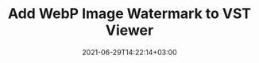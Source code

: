 ---
############################# Static ############################
layout: "auto-gen"
date: 2021-06-29T14:22:14+03:00
draft: false

############################# Head ############################
head_title: "Add WebP Image Watermark to VST Viewer in Java"
head_description: "Java API to add WebP image watermark into Microsoft Visio Vector Image (VST) and 100+ other file formats using GroupDocs.Total suite of documents automation APIs."

############################# Header ############################
title: "Add WebP Image Watermark to VST Viewer"
description: "Add WebP or other types of image watermarks into Microsoft Visio Vector Image (VST) files on any position with adjustable size and orientation using GroupDocs.Total suite of documents automation APIs for java applications."
bg_image: "https://cms.admin.containerize.com/templates/aspose/App_Themes/V3/images/bg/header1.png"
bg_overlay: false
button:
    enable: true
    icon: "fas fa-arrow-down"
    label: "Download Free Trial"
    link: "https://downloads.groupdocs.com/total"

############################# SubMenu ############################
submenu:
    enable: true

    left:
        img_alt: "GroupDocs.Total for Java"
        image: "https://cms.admin.containerize.com/templates/groupdocs/images/product-logos/90x90-noborder/groupdocs-total-java.png"
        product: "GroupDocs.Total"
        platform: "Java"

    middle:
        button:

            # button loop
            - link: "https://apireference.groupdocs.com"
              text: "API Reference"

            # button loop
            - link: "https://github.com/groupdocs-total"
              text: "Code Examples"

            # button loop
            - link: "https://products.groupdocs.app/total"
              text: "Live Demos"

            # button loop
            - link: "https://purchase.groupdocs.com/buy"
              text: "Pricing"

    right:
        link_download: "https://downloads.groupdocs.com"
        link_learn: "https://docs.groupdocs.com/total/java/"
        link_buy: "https://purchase.groupdocs.com"

############################# About ############################
about:
    enable: true
    title: "About GroupDocs.Total for Java"
    content: |
        GroupDocs.Total for Java is a suite of document manipulation APIs to perform powerful documents manipulation & automation features within your desktop solutions and web apps without requiring any other commercial application. It enables developers to seamlessly add the documents management and editing features (view, edit, annotate, convert, compare, e-sign, assemble, search, parse, merge, redact and classify) within PDF, Microsoft Office Word, Excel, PowerPoint, OneNote, Visio, Outlook, HTML, images, graphics, diagrams and 100+ other popular file formats.

        GroupDocs.Total APIs are well supported on all major operating systems and Java frameworks.

############################# Steps ############################
steps:
    enable: true
    title_left: "Adding image watermark to VST file in Java"
    content_left: |
        [GroupDocs.Total](https://products.groupdocs.com/total/java/) makes it easy for developers to integrate WebP image watermark into Microsoft Visio Vector Image (VST) documents using a few lines of Java code.

        *   Instantiate FileInputStream Object with input file
        *   Instantiate Watermarker object using the stream object created above
        *   Use watermark image path as constructor parameter of ImageWatermark class
        *   Set image watermark alignment
        *   Add watermark to the watermarker and generate output file
        *   Set options to view document as HTML
        *   Instantiate Viewer with output file
        
    title_right: "System Requirements"
    content_right: |
        The below code example requires you to install [GroupDocs.Viewer for Java](https://products.groupdocs.com/viewer/java/) and [GroupDocs.Watermark for Java](https://products.groupdocs.com/watermark/java/) libraries. Also, make sure that you have the following prerequisites ready on your system before executing the code below:

        *   Operating Systems: Microsoft Windows, Linux, MacOS
        *   Development Environments: NetBeans, IntelliJ IDEA, Eclipse
        *   Frameworks: Java 7 (1.7) and above
        *   Download the latest version of GroupDocs.Total for Java from [Maven](https://repository.groupdocs.com/webapp/#/artifacts/browse/tree/General/repo/com/groupdocs/groupdocs-total)
        
    code: |
        ```cs
        // Add watermark to (VST) file using GroupDocs.Watermark API
        // Instantiate FileInputStream Object with input file
        FileInputStream stream = new FileInputStream("input.vst");

        // Instantiate Watermarker object using the stream object created above
        Watermarker watermarker = new Watermarker(stream);
        
        // Use WebP watermark image path as constructor parameter of ImageWatermark class
        ImageWatermark watermark = new ImageWatermark("watermark.webp");
        
        // Set image watermark alignment 
        watermark.setHorizontalAlignment(HorizontalAlignment.Center);
        watermark.setVerticalAlignment(VerticalAlignment.Center);

        //Add watermark to the watermarker and generate output file
        watermarker.add(watermark);
        watermarker.save("output.vst");
        
        // Close Watermark, Watermarker and FileInputStream objects
        watermark.close();
        watermarker.close();
        stream.close();

        // View watermarked VST file using GroupDocs.Viewer API
        // View watermarked file using GroupDocs.Viewer API
        // Set options to view document as HTML
        HtmlViewOptions options = HtmlViewOptions.forEmbeddedResources("output{0}.html");

        // Instantiate Viewer with output file
        try (Viewer viewer = new Viewer("output.vst")) {
          viewer.view(options);
          }
        ```
        
############################# Demos ############################
demos:
    enable: true
    title: "Free Document Automation Apps"
    content: |
        Offline [GroupDocs.Total Apps](https://products.groupdocs.app/total) to view, convert, annotate, compare, sign, assemble, parse, classify, redact and search documents.  
        The live demo has the following benefits
        
############################# About Formats ############################
about_formats:
    enable: true
    format:
        # format loop
        - icon: "far fa-file-image-o"
          title: " About VST File Format"
          content: |
            Files with .vst extension are vector image files created with Microsoft Visio and act as template for creating further files. These template files are in binary file format and contain the default layout and settings that are utilized for creation of new Visio drawings. When a VST file is opened in Microsoft Visio, it contains the existing settings to continue working with the document. In general, Visio files are used to create drawings that contain visual objects, flow charts, UML diagram, information flow, organizational charts, software diagrams, network layout, database models, objects mapping and other similar information. Files generated using Visio can also be exported to different file formats such as PNG, BMP, PDF and others.

          link: "https://docs.fileformat.com/image/vst/"
    
############################# Support ############################
support:
    enable: true

############################# Solutions ############################
solutions:
    enable: true
    title: "GroupDocs.Total for Java offers individual solutions for"

    solution:
        # solution loop
        - img_alt: "GroupDocs.Viewer for .NET"
          image: "https://www.groupdocs.cloud/templates/groupdocs/images/product-logos/groupdocs-viewer-net.png"
          product: "GroupDocs.Viewer"
          platform: "Java"
          link: "/viewer/net"
        
        # solution loop
        - img_alt: "GroupDocs.Annotation for .NET"
          image: "https://www.groupdocs.cloud/templates/groupdocs/images/product-logos/groupdocs-annotation-net.png"
          product: "GroupDocs.Annotation"
          platform: "Java"
          link: "/annotation/net"

        # solution loop
        - img_alt: "GroupDocs.Conversion for .NET"
          image: "https://www.groupdocs.cloud/templates/groupdocs/images/product-logos/groupdocs-conversion-net.png"
          product: "GroupDocs.Conversion"
          platform: "Java"
          link: "/conversion/net"

        # solution loop
        - img_alt: "GroupDocs.Comparison for .NET"
          image: "https://www.groupdocs.cloud/templates/groupdocs/images/product-logos/groupdocs-comparison-net.png"
          product: "GroupDocs.Comparison"
          platform: "Java"
          link: "/comparison/net"

        # solution loop
        - img_alt: "GroupDocs.Signature for .NET"
          image: "https://www.groupdocs.cloud/templates/groupdocs/images/product-logos/groupdocs-signature-net.png"
          product: "GroupDocs.Signature"
          platform: "Java"
          link: "/signature/net"

        # solution loop
        - img_alt: "GroupDocs.Assembly for .NET"
          image: "https://www.groupdocs.cloud/templates/groupdocs/images/product-logos/groupdocs-assembly-net.png"
          product: "GroupDocs.Assembly"
          platform: "Java"
          link: "/assembly/net"

        # solution loop
        - img_alt: "GroupDocs.Metadata for .NET"
          image: "https://www.groupdocs.cloud/templates/groupdocs/images/product-logos/groupdocs-metadata-net.png"
          product: "GroupDocs.Metadata"
          platform: "Java"
          link: "/metadata/net"

        # solution loop
        - img_alt: "GroupDocs.Search for .NET"
          image: "https://www.groupdocs.cloud/templates/groupdocs/images/product-logos/groupdocs-search-net.png"
          product: "GroupDocs.Search"
          platform: "Java"
          link: "/search/net"

        # solution loop
        - img_alt: "GroupDocs.Parser for .NET"
          image: "https://www.groupdocs.cloud/templates/groupdocs/images/product-logos/groupdocs-parser-net.png"
          product: "GroupDocs.Parser"
          platform: "Java"
          link: "/parser/net"

        # solution loop
        - img_alt: "GroupDocs.Watermark for .NET"
          image: "https://www.groupdocs.cloud/templates/groupdocs/images/product-logos/groupdocs-watermark-net.png"
          product: "GroupDocs.Watermark"
          platform: "Java"
          link: "/watermark/net"

        # solution loop
        - img_alt: "GroupDocs.Editor for .NET"
          image: "https://www.groupdocs.cloud/templates/groupdocs/images/product-logos/groupdocs-editor-net.png"
          product: "GroupDocs.Editor"
          platform: "Java"
          link: "/editor/net"

        # solution loop
        - img_alt: "GroupDocs.Merger for .NET"
          image: "https://www.groupdocs.cloud/templates/groupdocs/images/product-logos/groupdocs-merger-net.png"
          product: "GroupDocs.Merger"
          platform: "Java"
          link: "/merger/net"

        # solution loop
        - img_alt: "GroupDocs.Redaction for .NET"
          image: "https://www.groupdocs.cloud/templates/groupdocs/images/product-logos/groupdocs_redaction-net.png"
          product: "GroupDocs.Redaction"
          platform: "Java"
          link: "/redaction/net"

        # solution loop
        - img_alt: "GroupDocs.Classification for .NET"
          image: "https://www.groupdocs.cloud/templates/groupdocs/images/product-logos/groupdocs-classification-net.png"
          product: "GroupDocs.Classification"
          platform: "Java"
          link: "/classification/net"

############################# Back to top ###############################
back_to_top:
  enable: true
---